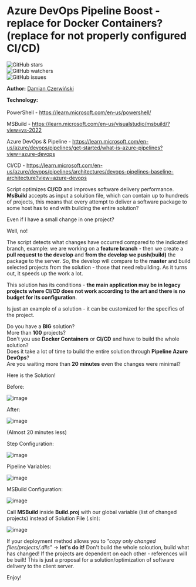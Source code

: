 # Azure DevOps Pipeline Boost - replace for Docker Containers? (replace for not properly configured CI/CD)

![GitHub stars](https://img.shields.io/github/stars/damianczer/azure-devops-msbuild-auto?style=social) <br>
![GitHub watchers](https://img.shields.io/github/watchers/damianczer/azure-devops-msbuild-auto?style=social) <br>
![GitHub issues](https://img.shields.io/github/issues/damianczer/azure-devops-msbuild-auto?style=flat-square) <br>

**Author:** [Damian Czerwiński](https://github.com/damianczer/)

**Technology:** 
<br><br>
PowerShell  - https://learn.microsoft.com/en-us/powershell/ <br> 

MSBuild - https://learn.microsoft.com/en-us/visualstudio/msbuild/?view=vs-2022 <br>

Azure DevOps & Pipeline - https://learn.microsoft.com/en-us/azure/devops/pipelines/get-started/what-is-azure-pipelines?view=azure-devops <br>

CI/CD - https://learn.microsoft.com/en-us/azure/devops/pipelines/architectures/devops-pipelines-baseline-architecture?view=azure-devops

Script optimizes **CI/CD** and improves software delivery performance. **MsBuild** accepts as input a soluition file, which can contain up to hundreds of projects, this means that every attempt to deliver a software package to some host has to end with building the entire solution? <br>

Even if I have a small change in one project?
<br>

Well, no!<br>

The script detects what changes have occurred compared to the indicated branch, example: we are working on a **feature branch** - then we create a **pull request to the develop** and **from the develop we push(build)** the package to the server. So, the develop will compare to the **master** and build selected projects from the solution - those that need rebuilding. As it turns out, it speeds up the work a lot. <br>

This solution has its conditions - **the main application may be in legacy projects where CI/CD does not work according to the art and there is no budget for its configuration**.

Is just an example of a solution - it can be customized for the specifics of the project.

Do you have a **BIG** solution? <br />
More than **100** projects? <br />
Don't you use **Docker Containers** or **CI/CD** and have to build the whole solution? <br />
Does it take a lot of time to build the entire solution through **Pipeline Azure DevOps**? <br />
Are you waiting more than **20 minutes** even the changes were minimal? <br />

Here is the Solution! <br />

Before:

![image](https://github.com/user-attachments/assets/8f72e8f9-7fcf-4d71-9df4-f183edb814d9)

After:

![image](https://github.com/user-attachments/assets/5e4e6e01-9a2e-46bd-8d34-cfdec00700ec)

(Almost 20 minutes less)

Step Configuration:

![image](https://github.com/user-attachments/assets/446de0d0-5a15-41ef-8f04-c93038bb91e4)

Pipeline Variables:

![image](https://github.com/user-attachments/assets/2106bb8b-8bea-4547-80a3-7f95292a5488)

MSBuild Configuration:

![image](https://github.com/user-attachments/assets/b4f653cf-312c-47dd-8bce-5c26afea8ac4)

Call **MSBuild** inside **Build.proj** with our global variable (list of changed projects) instead of Solution File (.sln):

![image](https://github.com/user-attachments/assets/72fd32b6-4f1c-41cb-b460-f48729d5b1bf)

If your deployment method allows you to _"copy only changed files/projects/.dlls"_ -> **let's do it!** Don't build the whole soloution, build what has changed! If the projects are dependent on each other - references will be built! This is just a proposal for a solution/optimization of software delivery to the client server.

Enjoy!
